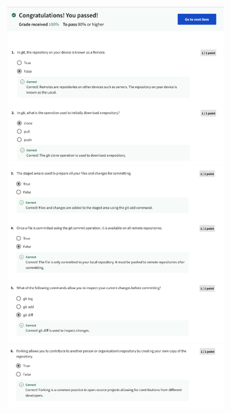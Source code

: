 ![Alt text](Screenshot%202566-04-13%20at%2011.56.25.png) ![Alt text](Screenshot%202566-04-13%20at%2011.56.35.png) ![Alt text](Screenshot%202566-04-13%20at%2011.56.42.png)